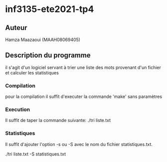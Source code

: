 # inf3135-ete2021-tp4

## Auteur
Hamza Maazaoui (MAAH08069405)


## Description du programme 

il s'agit d'un logiciel servant à trier une liste des mots provenant d'un fichier et calculer les statistiques

### Compilation

pour la compilation il suffit d'executer la commande 'make' sans paramètres

### Execution   

Il suffit de taper la commande suivante: ./tri liste.txt
 
### Statistiques 

Il suffit d'ajouter l'option -s ou -S avec le nom du fichier statistiques.txt.


./tri liste.txt -S statistiques.txt
